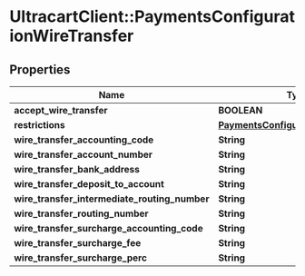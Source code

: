 # UltracartClient::PaymentsConfigurationWireTransfer

## Properties
Name | Type | Description | Notes
------------ | ------------- | ------------- | -------------
**accept_wire_transfer** | **BOOLEAN** |  | [optional] 
**restrictions** | [**PaymentsConfigurationRestrictions**](PaymentsConfigurationRestrictions.md) |  | [optional] 
**wire_transfer_accounting_code** | **String** |  | [optional] 
**wire_transfer_account_number** | **String** |  | [optional] 
**wire_transfer_bank_address** | **String** |  | [optional] 
**wire_transfer_deposit_to_account** | **String** |  | [optional] 
**wire_transfer_intermediate_routing_number** | **String** |  | [optional] 
**wire_transfer_routing_number** | **String** |  | [optional] 
**wire_transfer_surcharge_accounting_code** | **String** |  | [optional] 
**wire_transfer_surcharge_fee** | **String** |  | [optional] 
**wire_transfer_surcharge_perc** | **String** |  | [optional] 


